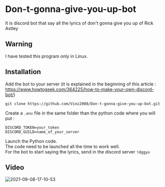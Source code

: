 # Don-t-gonna-give-you-up-bot
It is discord bot that say all the lyrics of don't gonna give you up of Rick Astley  

## Warning 
I have tested this program only in Linux.

## Installation
Add the bot to your server (it is explained in the beginning of this article : https://www.howtogeek.com/364225/how-to-make-your-own-discord-bot/)  
```
git clone https://github.com/Vinz2008/Don-t-gonna-give-you-up-bot.git
```
Create a `.env` file in the same folder than the python code where you will put : 
```
DISCORD_TOKEN=your_token
DISCORD_GUILD=name_of_your_server
```
Launch the Python code.  
The code need to be launched all the time to work well.  
For the bot to start saying the lyrics, send in the discord server ```!dggyu```  

## Video
![2021-09-08-17-10-53](https://user-images.githubusercontent.com/68145293/132546807-8536d2d6-3600-4df3-91b8-7243678f65b3.gif)


